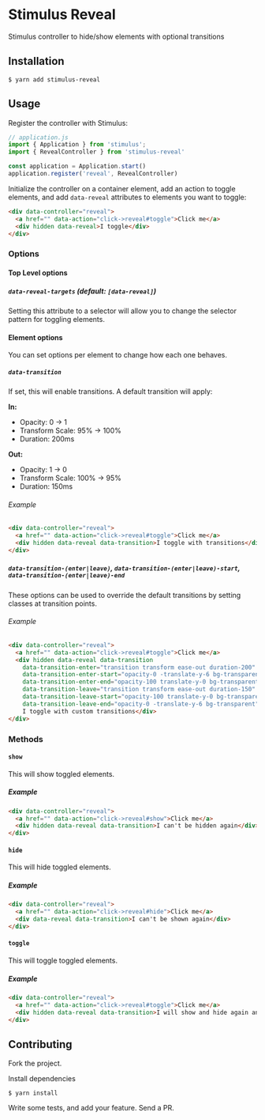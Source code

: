 # Stimulus Reveal

Stimulus controller to hide/show elements with optional transitions

## Installation

```shell
$ yarn add stimulus-reveal
```

## Usage

Register the controller with Stimulus:

```javascript
// application.js
import { Application } from 'stimulus';
import { RevealController } from 'stimulus-reveal'

const application = Application.start()
application.register('reveal', RevealController)
```

Initialize the controller on a container element, add an action to toggle elements, and add `data-reveal` attributes to elements you want to toggle:

```html
<div data-controller="reveal">
  <a href="" data-action="click->reveal#toggle">Click me</a>
  <div hidden data-reveal>I toggle</div>
</div>
```


### Options

#### Top Level options

##### `data-reveal-targets` (default: `[data-reveal]`)
Setting this attribute to a selector will allow you to change the selector pattern for toggling elements.

#### Element options

You can set options per element to change how each one behaves.

##### `data-transition`
If set, this will enable transitions. A default transition will apply:

**In:**
- Opacity: 0 -> 1
- Transform Scale: 95% -> 100%
- Duration: 200ms

**Out:**
- Opacity: 1 -> 0
- Transform Scale: 100% -> 95%
- Duration: 150ms

###### Example

```html
<div data-controller="reveal">
  <a href="" data-action="click->reveal#toggle">Click me</a>
  <div hidden data-reveal data-transition>I toggle with transitions</div>
</div>
```

##### `data-transition-(enter|leave)`, `data-transition-(enter|leave)-start`, `data-transition-(enter|leave)-end`
These options can be used to override the default transitions by setting classes at transition points.

###### Example

```html
<div data-controller="reveal">
  <a href="" data-action="click->reveal#toggle">Click me</a>
  <div hidden data-reveal data-transition
    data-transition-enter="transition transform ease-out duration-200"
    data-transition-enter-start="opacity-0 -translate-y-6 bg-transparent"
    data-transition-enter-end="opacity-100 translate-y-0 bg-transparent"
    data-transition-leave="transition transform ease-out duration-150"
    data-transition-leave-start="opacity-100 translate-y-0 bg-transparent"
    data-transition-leave-end="opacity-0 -translate-y-6 bg-transparent">
    I toggle with custom transitions</div>
</div>
```


### Methods

#### `show`

This will show toggled elements.

##### Example

```html
<div data-controller="reveal">
  <a href="" data-action="click->reveal#show">Click me</a>
  <div hidden data-reveal data-transition>I can't be hidden again</div>
</div>
```

#### `hide`

This will hide toggled elements.

##### Example

```html
<div data-controller="reveal">
  <a href="" data-action="click->reveal#hide">Click me</a>
  <div data-reveal data-transition>I can't be shown again</div>
</div>
```

#### `toggle`

This will toggle toggled elements.

##### Example

```html
<div data-controller="reveal">
  <a href="" data-action="click->reveal#toggle">Click me</a>
  <div hidden data-reveal data-transition>I will show and hide again and again and again</div>
</div>
```

## Contributing

Fork the project.

Install dependencies
```shell
$ yarn install
```

Write some tests, and add your feature. Send a PR.
